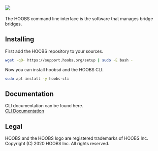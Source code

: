 # ![](https://raw.githubusercontent.com/hoobs-org/HOOBS/master/docs/logo.png)

The HOOBS command line interface is the software that manages bridge bridges.

## Installing
First add the HOOBS repository to your sources.

```sh
wget -qO- https://support.hoobs.org/setup | sudo -E bash -
```

Now you can install hoobsd and the HOOBS CLI.

```sh
sudo apt install -y hoobs-cli
```

## Documentation
CLI documentation can be found here.  
[CLI Documentation](https://github.com/hoobs-org/HOOBS/blob/main/docs/CLI.md)  

## Legal
HOOBS and the HOOBS logo are registered trademarks of HOOBS Inc. Copyright (C) 2020 HOOBS Inc. All rights reserved.
